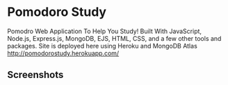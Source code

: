 # Pomodoro Study
Pomodro Web Application To Help You Study! Built With JavaScript, Node.js, Express.js, MongoDB, EJS, HTML, CSS, and a few other tools and packages. Site is deployed here using Heroku and MongoDB Atlas http://pomodorostudy.herokuapp.com/

## Screenshots
